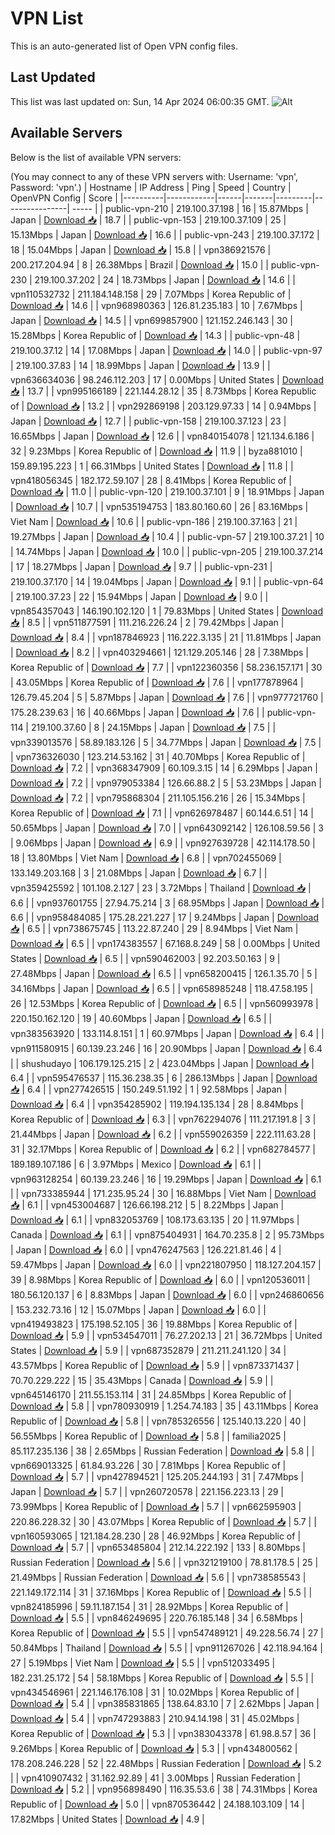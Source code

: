 # VPN List

This is an auto-generated list of Open VPN config files.

## Last Updated

This list was last updated on: Sun, 14 Apr 2024 06:00:35 GMT.
![Alt](https://repobeats.axiom.co/api/embed/186b98318ef1479477931607c1ad7d823f12451f.svg "Repobeats analytics image")

## Available Servers

Below is the list of available VPN servers:

(You may connect to any of these VPN servers with: Username: 'vpn', Password: 'vpn'.)
| Hostname | IP Address | Ping | Speed | Country | OpenVPN Config | Score |
|----------|------------|------|-------|---------|----------------| ----- |
| public-vpn-210 | 219.100.37.198 | 16 | 15.87Mbps | Japan | [Download 📥](./configs/server_0_JP.ovpn) | 18.7 |
| public-vpn-153 | 219.100.37.109 | 25 | 15.13Mbps | Japan | [Download 📥](./configs/server_1_JP.ovpn) | 16.6 |
| public-vpn-243 | 219.100.37.172 | 18 | 15.04Mbps | Japan | [Download 📥](./configs/server_2_JP.ovpn) | 15.8 |
| vpn386921576 | 200.217.204.94 | 8 | 26.38Mbps | Brazil | [Download 📥](./configs/server_3_BR.ovpn) | 15.0 |
| public-vpn-230 | 219.100.37.202 | 24 | 18.73Mbps | Japan | [Download 📥](./configs/server_4_JP.ovpn) | 14.6 |
| vpn110532732 | 211.184.148.158 | 29 | 7.07Mbps | Korea Republic of | [Download 📥](./configs/server_5_KR.ovpn) | 14.6 |
| vpn968980363 | 126.81.235.183 | 10 | 7.67Mbps | Japan | [Download 📥](./configs/server_6_JP.ovpn) | 14.5 |
| vpn699857900 | 121.152.246.143 | 30 | 15.28Mbps | Korea Republic of | [Download 📥](./configs/server_7_KR.ovpn) | 14.3 |
| public-vpn-48 | 219.100.37.12 | 14 | 17.08Mbps | Japan | [Download 📥](./configs/server_8_JP.ovpn) | 14.0 |
| public-vpn-97 | 219.100.37.83 | 14 | 18.99Mbps | Japan | [Download 📥](./configs/server_9_JP.ovpn) | 13.9 |
| vpn636634036 | 98.246.112.203 | 17 | 0.00Mbps | United States | [Download 📥](./configs/server_10_US.ovpn) | 13.7 |
| vpn995166189 | 221.144.28.12 | 35 | 8.73Mbps | Korea Republic of | [Download 📥](./configs/server_11_KR.ovpn) | 13.2 |
| vpn292869198 | 203.129.97.33 | 14 | 0.94Mbps | Japan | [Download 📥](./configs/server_12_JP.ovpn) | 12.7 |
| public-vpn-158 | 219.100.37.123 | 23 | 16.65Mbps | Japan | [Download 📥](./configs/server_13_JP.ovpn) | 12.6 |
| vpn840154078 | 121.134.6.186 | 32 | 9.23Mbps | Korea Republic of | [Download 📥](./configs/server_14_KR.ovpn) | 11.9 |
| byza881010 | 159.89.195.223 | 1 | 66.31Mbps | United States | [Download 📥](./configs/server_15_US.ovpn) | 11.8 |
| vpn418056345 | 182.172.59.107 | 28 | 8.41Mbps | Korea Republic of | [Download 📥](./configs/server_16_KR.ovpn) | 11.0 |
| public-vpn-120 | 219.100.37.101 | 9 | 18.91Mbps | Japan | [Download 📥](./configs/server_17_JP.ovpn) | 10.7 |
| vpn535194753 | 183.80.160.60 | 26 | 83.16Mbps | Viet Nam | [Download 📥](./configs/server_18_VN.ovpn) | 10.6 |
| public-vpn-186 | 219.100.37.163 | 21 | 19.27Mbps | Japan | [Download 📥](./configs/server_19_JP.ovpn) | 10.4 |
| public-vpn-57 | 219.100.37.21 | 10 | 14.74Mbps | Japan | [Download 📥](./configs/server_20_JP.ovpn) | 10.0 |
| public-vpn-205 | 219.100.37.214 | 17 | 18.27Mbps | Japan | [Download 📥](./configs/server_21_JP.ovpn) | 9.7 |
| public-vpn-231 | 219.100.37.170 | 14 | 19.04Mbps | Japan | [Download 📥](./configs/server_22_JP.ovpn) | 9.1 |
| public-vpn-64 | 219.100.37.23 | 22 | 15.94Mbps | Japan | [Download 📥](./configs/server_23_JP.ovpn) | 9.0 |
| vpn854357043 | 146.190.102.120 | 1 | 79.83Mbps | United States | [Download 📥](./configs/server_24_US.ovpn) | 8.5 |
| vpn511877591 | 111.216.226.24 | 2 | 79.42Mbps | Japan | [Download 📥](./configs/server_25_JP.ovpn) | 8.4 |
| vpn187846923 | 116.222.3.135 | 21 | 11.81Mbps | Japan | [Download 📥](./configs/server_26_JP.ovpn) | 8.2 |
| vpn403294661 | 121.129.205.146 | 28 | 7.38Mbps | Korea Republic of | [Download 📥](./configs/server_27_KR.ovpn) | 7.7 |
| vpn122360356 | 58.236.157.171 | 30 | 43.05Mbps | Korea Republic of | [Download 📥](./configs/server_28_KR.ovpn) | 7.6 |
| vpn177878964 | 126.79.45.204 | 5 | 5.87Mbps | Japan | [Download 📥](./configs/server_29_JP.ovpn) | 7.6 |
| vpn977721760 | 175.28.239.63 | 16 | 40.66Mbps | Japan | [Download 📥](./configs/server_30_JP.ovpn) | 7.6 |
| public-vpn-114 | 219.100.37.60 | 8 | 24.15Mbps | Japan | [Download 📥](./configs/server_31_JP.ovpn) | 7.5 |
| vpn339013576 | 58.89.183.126 | 5 | 34.77Mbps | Japan | [Download 📥](./configs/server_32_JP.ovpn) | 7.5 |
| vpn736326030 | 123.214.53.162 | 31 | 40.70Mbps | Korea Republic of | [Download 📥](./configs/server_33_KR.ovpn) | 7.2 |
| vpn368347909 | 60.109.3.15 | 14 | 6.29Mbps | Japan | [Download 📥](./configs/server_34_JP.ovpn) | 7.2 |
| vpn979053384 | 126.66.88.2 | 5 | 53.23Mbps | Japan | [Download 📥](./configs/server_35_JP.ovpn) | 7.2 |
| vpn795868304 | 211.105.156.216 | 26 | 15.34Mbps | Korea Republic of | [Download 📥](./configs/server_36_KR.ovpn) | 7.1 |
| vpn626978487 | 60.144.6.51 | 14 | 50.65Mbps | Japan | [Download 📥](./configs/server_37_JP.ovpn) | 7.0 |
| vpn643092142 | 126.108.59.56 | 3 | 9.06Mbps | Japan | [Download 📥](./configs/server_38_JP.ovpn) | 6.9 |
| vpn927639728 | 42.114.178.50 | 18 | 13.80Mbps | Viet Nam | [Download 📥](./configs/server_39_VN.ovpn) | 6.8 |
| vpn702455069 | 133.149.203.168 | 3 | 21.08Mbps | Japan | [Download 📥](./configs/server_40_JP.ovpn) | 6.7 |
| vpn359425592 | 101.108.2.127 | 23 | 3.72Mbps | Thailand | [Download 📥](./configs/server_41_TH.ovpn) | 6.6 |
| vpn937601755 | 27.94.75.214 | 3 | 68.95Mbps | Japan | [Download 📥](./configs/server_42_JP.ovpn) | 6.6 |
| vpn958484085 | 175.28.221.227 | 17 | 9.24Mbps | Japan | [Download 📥](./configs/server_43_JP.ovpn) | 6.5 |
| vpn738675745 | 113.22.87.240 | 29 | 8.94Mbps | Viet Nam | [Download 📥](./configs/server_44_VN.ovpn) | 6.5 |
| vpn174383557 | 67.168.8.249 | 58 | 0.00Mbps | United States | [Download 📥](./configs/server_45_US.ovpn) | 6.5 |
| vpn590462003 | 92.203.50.163 | 9 | 27.48Mbps | Japan | [Download 📥](./configs/server_46_JP.ovpn) | 6.5 |
| vpn658200415 | 126.1.35.70 | 5 | 34.16Mbps | Japan | [Download 📥](./configs/server_47_JP.ovpn) | 6.5 |
| vpn658985248 | 118.47.58.195 | 26 | 12.53Mbps | Korea Republic of | [Download 📥](./configs/server_48_KR.ovpn) | 6.5 |
| vpn560993978 | 220.150.162.120 | 19 | 40.60Mbps | Japan | [Download 📥](./configs/server_49_JP.ovpn) | 6.5 |
| vpn383563920 | 133.114.8.151 | 1 | 60.97Mbps | Japan | [Download 📥](./configs/server_50_JP.ovpn) | 6.4 |
| vpn911580915 | 60.139.23.246 | 16 | 20.90Mbps | Japan | [Download 📥](./configs/server_51_JP.ovpn) | 6.4 |
| shushudayo | 106.179.125.215 | 2 | 423.04Mbps | Japan | [Download 📥](./configs/server_52_JP.ovpn) | 6.4 |
| vpn595476537 | 115.36.238.35 | 6 | 286.13Mbps | Japan | [Download 📥](./configs/server_53_JP.ovpn) | 6.4 |
| vpn277426515 | 150.249.51.192 | 1 | 92.58Mbps | Japan | [Download 📥](./configs/server_54_JP.ovpn) | 6.4 |
| vpn354285902 | 119.194.135.134 | 28 | 8.84Mbps | Korea Republic of | [Download 📥](./configs/server_55_KR.ovpn) | 6.3 |
| vpn762294076 | 111.217.191.8 | 3 | 21.44Mbps | Japan | [Download 📥](./configs/server_56_JP.ovpn) | 6.2 |
| vpn559026359 | 222.111.63.28 | 31 | 32.17Mbps | Korea Republic of | [Download 📥](./configs/server_57_KR.ovpn) | 6.2 |
| vpn682784577 | 189.189.107.186 | 6 | 3.97Mbps | Mexico | [Download 📥](./configs/server_58_MX.ovpn) | 6.1 |
| vpn963128254 | 60.139.23.246 | 16 | 19.29Mbps | Japan | [Download 📥](./configs/server_59_JP.ovpn) | 6.1 |
| vpn733385944 | 171.235.95.24 | 30 | 16.88Mbps | Viet Nam | [Download 📥](./configs/server_60_VN.ovpn) | 6.1 |
| vpn453004687 | 126.66.198.212 | 5 | 8.22Mbps | Japan | [Download 📥](./configs/server_61_JP.ovpn) | 6.1 |
| vpn832053769 | 108.173.63.135 | 20 | 11.97Mbps | Canada | [Download 📥](./configs/server_62_CA.ovpn) | 6.1 |
| vpn875404931 | 164.70.235.8 | 2 | 95.73Mbps | Japan | [Download 📥](./configs/server_63_JP.ovpn) | 6.0 |
| vpn476247563 | 126.221.81.46 | 4 | 59.47Mbps | Japan | [Download 📥](./configs/server_64_JP.ovpn) | 6.0 |
| vpn221807950 | 118.127.204.157 | 39 | 8.98Mbps | Korea Republic of | [Download 📥](./configs/server_65_KR.ovpn) | 6.0 |
| vpn120536011 | 180.56.120.137 | 6 | 8.83Mbps | Japan | [Download 📥](./configs/server_66_JP.ovpn) | 6.0 |
| vpn246860656 | 153.232.73.16 | 12 | 15.07Mbps | Japan | [Download 📥](./configs/server_67_JP.ovpn) | 6.0 |
| vpn419493823 | 175.198.52.105 | 36 | 19.88Mbps | Korea Republic of | [Download 📥](./configs/server_68_KR.ovpn) | 5.9 |
| vpn534547011 | 76.27.202.13 | 21 | 36.72Mbps | United States | [Download 📥](./configs/server_69_US.ovpn) | 5.9 |
| vpn687352879 | 211.211.241.120 | 34 | 43.57Mbps | Korea Republic of | [Download 📥](./configs/server_70_KR.ovpn) | 5.9 |
| vpn873371437 | 70.70.229.222 | 15 | 35.43Mbps | Canada | [Download 📥](./configs/server_71_CA.ovpn) | 5.9 |
| vpn645146170 | 211.55.153.114 | 31 | 24.85Mbps | Korea Republic of | [Download 📥](./configs/server_72_KR.ovpn) | 5.8 |
| vpn780930919 | 1.254.74.183 | 35 | 43.11Mbps | Korea Republic of | [Download 📥](./configs/server_73_KR.ovpn) | 5.8 |
| vpn785326556 | 125.140.13.220 | 40 | 56.55Mbps | Korea Republic of | [Download 📥](./configs/server_74_KR.ovpn) | 5.8 |
| familia2025 | 85.117.235.136 | 38 | 2.65Mbps | Russian Federation | [Download 📥](./configs/server_75_RU.ovpn) | 5.8 |
| vpn669013325 | 61.84.93.226 | 30 | 7.81Mbps | Korea Republic of | [Download 📥](./configs/server_76_KR.ovpn) | 5.7 |
| vpn427894521 | 125.205.244.193 | 31 | 7.47Mbps | Japan | [Download 📥](./configs/server_77_JP.ovpn) | 5.7 |
| vpn260720578 | 221.156.223.13 | 29 | 73.99Mbps | Korea Republic of | [Download 📥](./configs/server_78_KR.ovpn) | 5.7 |
| vpn662595903 | 220.86.228.32 | 30 | 43.07Mbps | Korea Republic of | [Download 📥](./configs/server_79_KR.ovpn) | 5.7 |
| vpn160593065 | 121.184.28.230 | 28 | 46.92Mbps | Korea Republic of | [Download 📥](./configs/server_80_KR.ovpn) | 5.7 |
| vpn653485804 | 212.14.222.192 | 133 | 8.80Mbps | Russian Federation | [Download 📥](./configs/server_81_RU.ovpn) | 5.6 |
| vpn321219100 | 78.81.178.5 | 25 | 21.49Mbps | Russian Federation | [Download 📥](./configs/server_82_RU.ovpn) | 5.6 |
| vpn738585543 | 221.149.172.114 | 31 | 37.16Mbps | Korea Republic of | [Download 📥](./configs/server_83_KR.ovpn) | 5.5 |
| vpn824185996 | 59.11.187.154 | 31 | 28.92Mbps | Korea Republic of | [Download 📥](./configs/server_84_KR.ovpn) | 5.5 |
| vpn846249695 | 220.76.185.148 | 34 | 6.58Mbps | Korea Republic of | [Download 📥](./configs/server_85_KR.ovpn) | 5.5 |
| vpn547489121 | 49.228.56.74 | 27 | 50.84Mbps | Thailand | [Download 📥](./configs/server_86_TH.ovpn) | 5.5 |
| vpn911267026 | 42.118.94.164 | 27 | 5.19Mbps | Viet Nam | [Download 📥](./configs/server_87_VN.ovpn) | 5.5 |
| vpn512033495 | 182.231.25.172 | 54 | 58.18Mbps | Korea Republic of | [Download 📥](./configs/server_88_KR.ovpn) | 5.5 |
| vpn434546961 | 221.146.176.108 | 31 | 10.02Mbps | Korea Republic of | [Download 📥](./configs/server_89_KR.ovpn) | 5.4 |
| vpn385831865 | 138.64.83.10 | 7 | 2.62Mbps | Japan | [Download 📥](./configs/server_90_JP.ovpn) | 5.4 |
| vpn747293883 | 210.94.14.198 | 31 | 45.02Mbps | Korea Republic of | [Download 📥](./configs/server_91_KR.ovpn) | 5.3 |
| vpn383043378 | 61.98.8.57 | 36 | 9.26Mbps | Korea Republic of | [Download 📥](./configs/server_92_KR.ovpn) | 5.3 |
| vpn434800562 | 178.208.246.228 | 52 | 22.48Mbps | Russian Federation | [Download 📥](./configs/server_93_RU.ovpn) | 5.2 |
| vpn410907432 | 31.162.92.89 | 41 | 3.00Mbps | Russian Federation | [Download 📥](./configs/server_94_RU.ovpn) | 5.2 |
| vpn956898490 | 116.35.53.6 | 38 | 74.31Mbps | Korea Republic of | [Download 📥](./configs/server_95_KR.ovpn) | 5.0 |
| vpn870536442 | 24.188.103.109 | 14 | 17.82Mbps | United States | [Download 📥](./configs/server_96_US.ovpn) | 4.9 |
